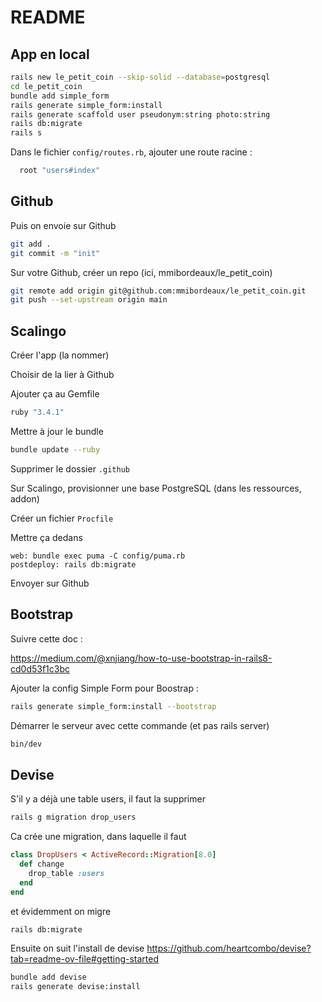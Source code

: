 # README

## App en local 

```bash
rails new le_petit_coin --skip-solid --database=postgresql 
cd le_petit_coin
bundle add simple_form
rails generate simple_form:install
rails generate scaffold user pseudonym:string photo:string
rails db:migrate
rails s
```

Dans le fichier `config/routes.rb`, ajouter une route racine : 

```ruby
  root "users#index"
```

## Github

Puis on envoie sur Github
```bash
git add .
git commit -m "init"
```

Sur votre Github, créer un repo (ici, mmibordeaux/le_petit_coin)
```bash
git remote add origin git@github.com:mmibordeaux/le_petit_coin.git
git push --set-upstream origin main
```

## Scalingo

Créer l'app (la nommer)

Choisir de la lier à Github


Ajouter ça au Gemfile 

```rb
ruby "3.4.1"
```

Mettre à jour le bundle 
```bash
bundle update --ruby
```

Supprimer le dossier `.github`

Sur Scalingo, provisionner une base PostgreSQL (dans les ressources, addon)

Créer un fichier `Procfile`

Mettre ça dedans 
```
web: bundle exec puma -C config/puma.rb
postdeploy: rails db:migrate
```

Envoyer sur Github

## Bootstrap


Suivre cette doc :

https://medium.com/@xnjiang/how-to-use-bootstrap-in-rails8-cd0d53f1c3bc


Ajouter la config Simple Form pour Boostrap :
```bash
rails generate simple_form:install --bootstrap
```

Démarrer le serveur avec cette commande (et pas rails server) 
```bash
bin/dev
```

## Devise

S'il y a déjà une table users, il faut la supprimer
```bash
rails g migration drop_users
```
Ca crée une migration, dans laquelle il faut 
```ruby 
class DropUsers < ActiveRecord::Migration[8.0]
  def change
    drop_table :users 
  end
end
```
et évidemment on migre

```bash
rails db:migrate
```

Ensuite on suit l'install de devise
https://github.com/heartcombo/devise?tab=readme-ov-file#getting-started

```bash
bundle add devise
rails generate devise:install
````


